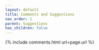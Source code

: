 ```yaml
---
layout: default
title: Comments and Suggestions
nav_order: 1
parent: Suggestions
has_children: false
---
```


{% include comments.html url=page.url %}